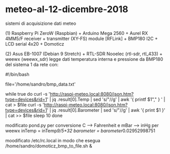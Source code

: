 # meteo-al-12-dicembre-2018
sistemi di acquisizione dati meteo

(1) Raspberry Pi ZeroW (Raspbian) + Arduino Mega 2560 + Aurel RX 4MM5/F receiver + transmitter (XY-FS) module  [RFLink] + BMP180 I2C + LCD serial 4x20 + Domoticz

(2) Asus EB-1007 (Debian 9 Stretch) + RTL-SDR Nooelec (rtl-sdr, rtl_433) + weewx (weewx_sdr)
legge dati temperatura interna e pressione da BMP180 del sistema 1 da rete con:

#!/bin/bash

file='/home/sandro/bmp_data.txt'

while true
do
	curl -s 'http://raspi-meteo.local:8080/json.htm?type=devices&rid=1' | jq .result[0].Temp | sed 's/\"//g' | awk '{ printf $1"," } ' | cat > $file
	curl -s 'http://raspi-meteo.local:8080/json.htm?type=devices&rid=1' | jq .result[0].Barometer | sed 's/\"//g' | awk '{ print $1 }' | cat  >> $file
	sleep 10
done

modificato pond.py per conversione C --> Fahrenheit e mBar --> inHg per weewx
inTemp = inTemp*9/5+32
barometer = barometer*0.02952998751

moodificato /etc/rc.local in modo che esegua
/home/sandro/domoticz_bmp_to_file.sh &
